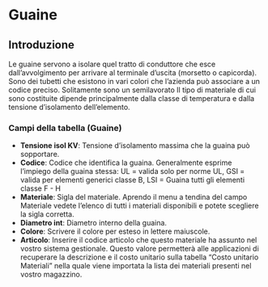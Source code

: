 # Guaine

## Introduzione
Le guaine servono a isolare quel tratto di conduttore che esce dall’avvolgimento per arrivare al terminale d’uscita (morsetto o capicorda).<br>
Sono dei tubetti che esistono in vari colori che l’azienda può associare a un codice preciso. Solitamente sono un semilavorato 
Il tipo di materiale di cui sono costituite dipende principalmente dalla classe di temperatura e dalla tensione d’isolamento dell’elemento.

### Campi della tabella (Guaine)

- **Tensione isol KV**:
Tensione d’isolamento massima che la guaina può sopportare.
- **Codice**:
Codice che identifica la guaina. Generalmente esprime l’impiego della guaina stessa:
UL  = valida solo per norme UL, GSI = valida per elementi generici classe B, LSI = Guaina tutti gli elementi classe F - H
- **Materiale**:
Sigla del materiale. Aprendo il menu a tendina del campo Materiale vedete l’elenco di tutti i materiali disponibili e potete scegliere la sigla corretta.
- **Diametro int**:
Diametro interno della guaina.
- **Colore**:
Scrivere il colore per esteso in lettere maiuscole.
- **Articolo**:
Inserire il codice articolo che questo materiale ha assunto nel vostro sistema gestionale. Questo valore permetterà alle applicazioni di recuperare la descrizione e il costo unitario sulla tabella “Costo unitario Materiali” nella quale viene importata la lista dei materiali presenti nel vostro magazzino.
